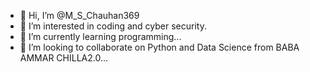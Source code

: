 - 👋 Hi, I’m @M_S_Chauhan369
- 👀 I’m interested in coding and cyber security.
- 🌱 I’m currently learning programming...
- 💞️ I’m looking to collaborate on Python and Data Science from BABA AMMAR CHILLA2.0...


<!---
M.s.chauhan369 is a ✨ special ✨ repository because its `README.md` (this file) appears on your GitHub profile.
You can click the Preview link to take a look at your changes.
--->
